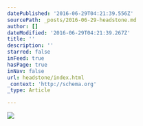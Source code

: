 ```yaml
---
datePublished: '2016-06-29T04:21:39.556Z'
sourcePath: _posts/2016-06-29-headstone.md
author: []
dateModified: '2016-06-29T04:21:39.267Z'
title: ''
description: ''
starred: false
inFeed: true
hasPage: true
inNav: false
url: headstone/index.html
_context: 'http://schema.org'
_type: Article

---
```

![](https://the-grid-user-content.s3-us-west-2.amazonaws.com/f112655f-172c-4102-935f-76923206f0c7.png)